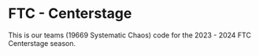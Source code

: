 # FTC - Centerstage

This is our teams (19669 Systematic Chaos) code for the 2023 - 2024 FTC Centerstage season.
